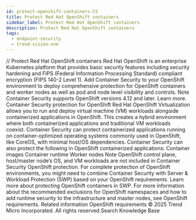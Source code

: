```yaml
---
id: protect-openshift-containers-CS
title: Protect Red Hat OpenShift containers
sidebar_label: Protect Red Hat OpenShift containers
description: Protect Red Hat OpenShift containers
tags:
  - endpoint-security
  - trend-vision-one
---
```


/*<![CDATA[*/ $('#title').html($('meta[name=map-description]').attr('content')); /*]]>*/ Protect Red Hat OpenShift containers Red Hat OpenShift is an enterprise Kubernetes platform that provides basic security features including security hardening and FIPS (Federal Information Processing Standard) compliant encryption (FIPS 140-2 Level 1). Add Container Security to your OpenShift environment to deploy comprehensive protection for OpenShift containers and worker nodes as well as pod and node level visibility and controls. Note Container Security supports OpenShift versions 4.12 and later. Learn more. Container Security protection for OpenShift Red Hat OpenShift Virtualization allows you to run and deploy virtual machine (VM) workloads alongside containerized applications in OpenShift. This creates a hybrid environment where both containerized applications and traditional VM workloads coexist. Container Security can protect containerized applications running on container-optimized operating systems commonly used in OpenShift, like CoreOS, with minimal host/OS dependencies. Container Security can also protect the following in OpenShift containerized applications: Container images Container runtime Worker nodes Note OpenShift control plane, host/master node’s OS, and VM workloads are not included in Container Security OpenShift protection. For complete protection of OpenShift environments, you might need to combine Container Security with Server & Workload Protection (SWP) based on your OpenShift requirements. Learn more about protecting OpenShift containers in SWP. For more information about the recommended exclusions for OpenShift namespaces and how to add runtime security to the infrastructure and master nodes, see OpenShift requirements. Related information OpenShift requirements © 2025 Trend Micro Incorporated. All rights reserved.Search Knowledge Base